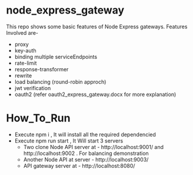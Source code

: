 # node_express_gateway
This repo shows some basic features of Node Express gateways. Features Involved are- 
 - proxy
 - key-auth
 - binding multiple serviceEndpoints
 - rate-limit
 - response-transformer
 - rewrite
 - load balancing (round-robin approch)
 - jwt verification
 - oauth2 (refer oauth2_express_gateway.docx for more explanation)
 
 
 # How_To_Run
 
 - Execute npm i , It will install all the required dependencied
 - Execute npm run start , It Will start 3 servers 
   - Two clone Node API server at - http://localhost:9001/ and http://localhost:9002 . For balancing demonstration
   - Another Node API at server - http://localhost:9003/
   - API gateway server at - http://localhost:8080/
